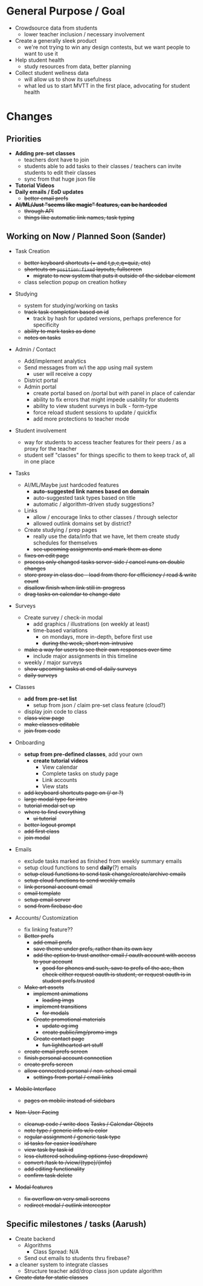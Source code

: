 # General Purpose / Goal

- Crowdsource data from students
  - lower teacher inclusion / necessary involvement
- Create a generally sleek product
  - we're not trying to win any design contests, but we want people to want to use it
- Help student health
  - study resources from data, better planning
- Collect student wellness data
  - will allow us to show its usefulness
  - what led us to start MVTT in the first place, advocating for student health

# Changes

## Priorities

- **Adding pre-set classes**
  - teachers dont have to join
  - students able to add tasks to their classes / teachers can invite students to edit their classes
  - sync from that huge json file
- **Tutorial Videos**
- **Daily emails / EoD updates**
  - ~~better email prefs~~
- **~~AI/ML/Just "seems like magic" features, can be hardcoded~~**
  - ~~through API~~
  - ~~things like automatic link names, task typing~~

## Working on Now / Planned Soon (Sander)

- Task Creation
  - ~~better keyboard shortcuts (+ and t,p,e,q=quiz, etc)~~
  - ~~shortcuts on `position:fixed` layouts, fullscreen~~
    - ~~migrate to new system that puts it outside of the sidebar element~~
  - class selection popup on creation hotkey
- Studying
  - system for studying/working on tasks
  - ~~track task completion based on id~~
    - track by hash for updated versions, perhaps preference for specificity
  - ~~ability to mark tasks as done~~
  - ~~notes on tasks~~
- Admin / Contact
  - Add/implement analytics
  - Send messages from w/i the app using mail system
    - user will receive a copy
  - District portal
  - Admin portal
    - create portal based on /portal but with panel in place of calendar
    - ability to fix errors that might impede usability for students
    - ability to view student surveys in bulk - form-type
    - force reload student sessions to update / quickfix
    - add more protections to teacher mode
- Student involvement
  - way for students to access teacher features for their peers / as a proxy for the teacher
  - student self "classes" for things specific to them to keep track of, all in one place
- Tasks
  - AI/ML/Maybe just hardcoded features
    - **auto-suggested link names based on domain**
    - auto-suggested task types based on title
    - automatic / algorithm-driven study suggestions?
  - Links
    - allow / encourage links to other classes / through selector
    - allowed outlink domains set by district?
  - Create studying / prep pages
    - really use the data/info that we have, let them create study schedules for themselves
    - ~~see upcoming assignments and mark them as done~~
  - ~~fixes on edit page~~
  - ~~process only changed tasks server-side / cancel runs on double changes~~
  - ~~store proxy in class doc - load from there for efficiency / read & write count~~
  - ~~disallow finish when link still in-progress~~
  - ~~drag tasks on calendar to change date~~
- Surveys
  - Create survey / check-in modal
    - add graphics / illustrations (on weekly at least)
    - time-based variations
      - on mondays, more in-depth, before first use
      - ~~during the week, short non-intrusive~~
  - ~~make a way for users to see their own responses over time~~
    - include major assignments in this timeline
  - weekly / major surveys
  - ~~show upcoming tasks at end of daily surveys~~
  - ~~daily surveys~~
- Classes
  - **add from pre-set list**
    - setup from json / claim pre-set class feature (cloud?)
  - display join code to class
  - ~~class view page~~
  - ~~make classes editable~~
  - ~~join from code~~
- Onboarding

  - **setup from pre-defined classes**, add your own
    - **create tutorial videos**
      - View calendar
      - Complete tasks on study page
      - Link accounts
      - View stats
  - ~~add keyboard shortcuts page on (/ or ?)~~
  - ~~large modal type for intro~~
  - ~~tutorial modal set up~~
  - ~~where to find everything~~
    - ~~ui tutorial~~
  - ~~better logout prompt~~
  - ~~add first class~~
  - ~~join modal~~

- Emails
  - exclude tasks marked as finished from weekly summary emails
  - setup cloud functions to send **daily**(?) emails
  - ~~setup cloud functions to send task change/create/archive emails~~
  - ~~setup cloud functions to send weekly emails~~
  - ~~link personal account email~~
  - ~~email template~~
  - ~~setup email server~~
  - ~~send from firebase doc~~
- Accounts/ Customization

  - fix linking feature??
  - ~~Better prefs~~
    - ~~add email prefs~~
    - ~~save theme under prefs, rather than its own key~~
    - ~~add the option to trust another email / oauth account with access to your account~~
      - ~~good for phones and such, save to prefs of the acc, then check either request oauth is student, or request oauth is in student prefs.trusted~~
  - ~~Make art assets~~
    - ~~implement animations~~
      - ~~loading imgs~~
    - ~~implement transitions~~
      - ~~for modals~~
    - ~~Create promotional materials~~
      - ~~update og:img~~
      - ~~create public/img/promo imgs~~
    - ~~Create contact page~~
      - ~~fun lighthearted art stuff~~
  - ~~create email prefs screen~~
  - ~~finish personal account connection~~
  - ~~create prefs screen~~
  - ~~allow connected personal / non-school email~~
    - ~~settings from portal / email links~~

- ~~Mobile Interface~~
  - ~~pages on mobile instead of sidebars~~
- ~~Non-User-Facing~~
  - ~~cleanup code / write docs~~
    ~~Tasks / Calendar Objects~~
  - ~~note type / generic info w/o color~~
  - ~~regular assignment / generic task type~~
  - ~~id tasks for easier load/share~~
  - ~~view task by task id~~
  - ~~less cluttered scheduling options (use dropdown)~~
  - ~~convert /task to /view/{type}/{info}~~
  - ~~add editing functionality~~
  - ~~confirm task delete~~
- ~~Modal features~~
  - ~~fix overflow on very small screens~~
  - ~~redirect modal / outlink interceptor~~

## Specific milestones / tasks (Aarush)

- Create backend
  - Algorithms
    - Class Spread: N/A
  - Send out emails to students thru firebase?
- a cleaner system to integrate classes
  - Structure teacher add/drop class json update algorithm
- ~~Create data for static classes~~
